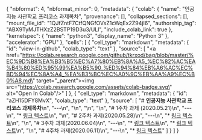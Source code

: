 {
  "nbformat": 4,
  "nbformat_minor": 0,
  "metadata": {
    "colab": {
      "name": "인공지능 사관학교 프리코스 과제목차",
      "provenance": [],
      "collapsed_sections": [],
      "mount_file_id": "1QJfZntF7CtfQNGfOVsZ1cWqEx2Z94jI6",
      "authorship_tag": "ABX9TyMJTHXzZ2BSTP19D3u3/ULl",
      "include_colab_link": true
    },
    "kernelspec": {
      "name": "python3",
      "display_name": "Python 3"
    },
    "accelerator": "GPU"
  },
  "cells": [
    {
      "cell_type": "markdown",
      "metadata": {
        "id": "view-in-github",
        "colab_type": "text"
      },
      "source": [
        "<a href=\"https://colab.research.google.com/github/tkrxod/bag/blob/master/%EC%9D%B8%EA%B3%B5%EC%A7%80%EB%8A%A5_%EC%82%AC%EA%B4%80%ED%95%99%EA%B5%90_%ED%94%84%EB%A6%AC%EC%BD%94%EC%8A%A4_%EA%B3%BC%EC%A0%9C%EB%AA%A9%EC%B0%A8.md\" target=\"_parent\"><img src=\"https://colab.research.google.com/assets/colab-badge.svg\" alt=\"Open In Colab\"/></a>"
      ]
    },
    {
      "cell_type": "markdown",
      "metadata": {
        "id": "aZH15DFY8MvX",
        "colab_type": "text"
      },
      "source": [
        "# **인공지능 사관학교 프리코스 과제목차**\n",
        "---\n",
        "\n",
        "\n",
        "\n",
        "# 1주차 과제 (2020.05.21)\n",
        "---\n",
        "*   [링크 텍스트](https://)\n",
        "\n",
        "# 2주차 과제(2020.05.28)\n",
        "---\n",
        "* [링크 텍스트](https://)\n",
        "\n",
        "# 3주차 과제(2020.06.04)\n",
        "---\n",
        "* [링크 텍스트](https://)\n",
        "* [링크 텍스트](https://)\n",
        "\n",
        "# 4주차 과제(2020.06.11)\n",
        "---\n",
        "* [링크 텍스트](https://)"
      ]
    }
  ]
}
